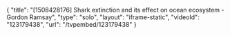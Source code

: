 {
    "title": "[1508428176] Shark extinction and its effect on ocean ecosystem - Gordon Ramsay",
    "type": "solo",
    "layout": "iframe-static",
    "videoId": "123179438",
    "url": "\/tvpembed\/123179438"
}